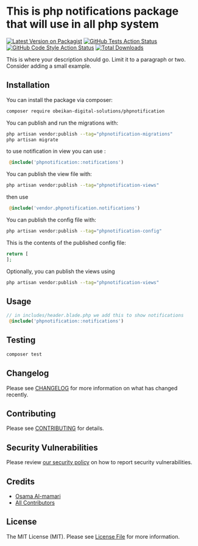 # This is php   notifications package that will use in all php system

[![Latest Version on Packagist](https://img.shields.io/packagist/v/obeikan-digital-solutions/phpnotification.svg?style=flat-square)](https://packagist.org/packages/obeikan-digital-solutions/phpnotification)
[![GitHub Tests Action Status](https://img.shields.io/github/actions/workflow/status/obeikan-digital-solutions/phpnotification/run-tests.yml?branch=main&label=tests&style=flat-square)](https://github.com/obeikan-digital-solutions/phpnotification/actions?query=workflow%3Arun-tests+branch%3Amain)
[![GitHub Code Style Action Status](https://img.shields.io/github/actions/workflow/status/obeikan-digital-solutions/phpnotification/fix-php-code-style-issues.yml?branch=main&label=code%20style&style=flat-square)](https://github.com/obeikan-digital-solutions/phpnotification/actions?query=workflow%3A"Fix+PHP+code+style+issues"+branch%3Amain)
[![Total Downloads](https://img.shields.io/packagist/dt/obeikan-digital-solutions/phpnotification.svg?style=flat-square)](https://packagist.org/packages/obeikan-digital-solutions/phpnotification)

This is where your description should go. Limit it to a paragraph or two. Consider adding a small example.


## Installation

You can install the package via composer:

```bash
composer require obeikan-digital-solutions/phpnotification
```

You can publish and run the migrations with:

```bash
php artisan vendor:publish --tag="phpnotification-migrations"
php artisan migrate
```

to use notification in view you can use :

```php
 @include('phpnotification::notifications')

```

You can publish the view file with:

```bash
php artisan vendor:publish --tag="phpnotification-views"
```
then use
```php
 @include('vendor.phpnotification.notifications')

```
You can publish the config file with:

```bash
php artisan vendor:publish --tag="phpnotification-config"
```

This is the contents of the published config file:

```php
return [
];
```

Optionally, you can publish the views using

```bash
php artisan vendor:publish --tag="phpnotification-views"
```

## Usage

```php
// in includes/header.blade.php we add this to show notifications
 @include('phpnotification::notifications')
```

## Testing

```bash
composer test
```

## Changelog

Please see [CHANGELOG](CHANGELOG.md) for more information on what has changed recently.

## Contributing

Please see [CONTRIBUTING](CONTRIBUTING.md) for details.

## Security Vulnerabilities

Please review [our security policy](../../security/policy) on how to report security vulnerabilities.

## Credits

- [Osama Al-mamari](https://github.com/Obeikan-Digital-Solutions)
- [All Contributors](../../contributors)

## License

The MIT License (MIT). Please see [License File](LICENSE.md) for more information.
